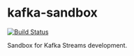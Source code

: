 # kafka-sandbox

[![Build Status](https://travis-ci.org/chrisgleissner/kafka-sandbox.svg?branch=master)](https://travis-ci.org/chrisgleissner/kafka-sandbox)

Sandbox for Kafka Streams development.
